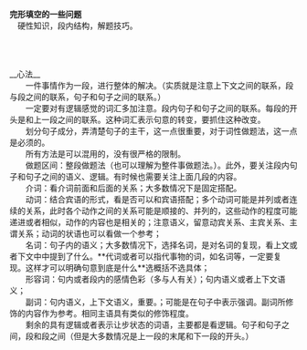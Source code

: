 **完形填空的一些问题<br>**
&emsp;硬性知识，段内结构，解题技巧。


<br>
<br>
<br>
__心法__<br>
&emsp;&emsp;一件事情作为一段，进行整体的解决。（实质就是注意上下文之间的联系，段与段之间的联系，句子和句子之间的联系。）<br>
&emsp;&emsp;一定要对有逻辑感觉的词汇多加注意。段内句子和句子之间的联系。每段的开头是和上一段之间的联系。这种词汇表示句意的转变，要抓住这种改变。<br>
&emsp;&emsp;划分句子成分，弄清楚句子的主干，这一点很重要，对于词性做题法，这一点是必须的。<br>
&emsp;&emsp;所有方法是可以混用的，没有很严格的限制。<br>
&emsp;&emsp;做题区间：整段做题法（也可以理解为整件事做题法。）。此外，要关注段内句子和句子之间的语义、逻辑。有时候也需要关注上面几段的内容。<br>
&emsp;&emsp;介词：看介词前面和后面的关系；大多数情况下是固定搭配。<br>
&emsp;&emsp;动词：结合宾语的形式，看是否可以和宾语搭配；多个动词可能是并列或者连续的关系，此时各个动作之间的关系可能是顺接的、并列的，这些动作的程度可能递进或者相似，动作的内容也是相关的；注意语义，留意动宾关系、主宾关系、主谓关系；动词的状语也可以看做一个参考；<br>
&emsp;&emsp;名词：句子内的语义；大多数情况下，选择名词，是对名词的复现，看上文或者下文中中提到了什么。**代词或者可以指代事物的词，如名词等，一定要复现。这样才可以明确句意到底是什么**选概括不选具体；<br>
&emsp;&emsp;形容词：句内或者段内的感情色彩（多与人有关）；句内语义或者上下文语义；<br>
&emsp;&emsp;副词：句内语义，上下文语义，重要。；可能是在句子中表示强调。副词所修饰的内容作为参考。相同主语具有类似的修饰程度。<br>
&emsp;&emsp;剩余的具有逻辑或者表示让步状态的词语，主要都是看逻辑。句子和句子之间，段和段之间（但是大多数情况是上一段的末尾和下一段的开头。）<br>
